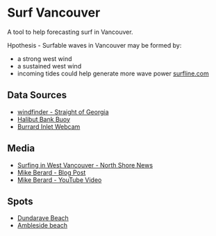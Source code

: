 # Surf Vancouver

A tool to help forecasting surf in Vancouver.

Hpothesis - Surfable waves in Vancouver may be formed by:

- a strong west wind
- a sustained west wind
- incoming tides could help generate more wave power [surfline.com](https://www.surfline.com/surf-news/tides-and-surfing/1107)

## Data Sources

- [windfinder - Straight of Georgia](https://www.windfinder.com/#10/49.3000/-123.1114)
- [Halibut Bank Buoy](https://weather.gc.ca/marine/weatherConditions-currentConditions_e.html?mapID=02&siteID=14305&stationID=46146)
- [Burrard Inlet Webcam](http://katkam.ca/)

## Media

- [Surfing in West Vancouver - North Shore News](https://www.nsnews.com/community/surfers-ride-rare-waves-in-windy-west-vancouver-1.24051815)
- [Mike Berard - Blog Post](https://mountainculturegroup.com/surfing-vancouver/)
- [Mike Berard - YouTube Video](https://www.youtube.com/watch?v=yOMhq4A58xQ&feature=emb_logo)

## Spots

- [Dundarave Beach](https://www.google.com/maps/search/Dundarave+Beach/@49.3328998,-123.1854346,17z/data=!3m1!4b1)
- [Ambleside beach](https://www.google.com/maps/search/ambleside+beach/@49.3229007,-123.1501684,17z/data=!3m1!4b1)
